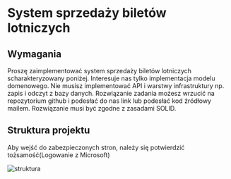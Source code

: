 # System sprzedaży biletów lotniczych

## Wymagania
Proszę zaimplementować system sprzedaży biletów lotniczych scharakteryzowany
poniżej. Interesuje nas tylko implementacja modelu domenowego. Nie musisz
implementować API i warstwy infrastruktury np. zapis i odczyt z bazy danych.
Rozwiązanie zadania możesz wrzucić na repozytorium github i podesłać do nas link lub
podesłać kod źródłowy mailem. Rozwiązanie musi być zgodne z zasadami SOLID.


## Struktura projektu
Aby wejść do zabezpieczonych stron, należy się potwierdzić tożsamość(Logowanie z Microsoft) <br>

![struktura](https://github.com/user-attachments/assets/dbf70e65-5b5a-47a0-8cfa-2937bc072a32)

